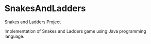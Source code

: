 # SnakesAndLadders
Snakes and Ladders Project

Implementation of Snakes and Ladders game using Java programming language.
